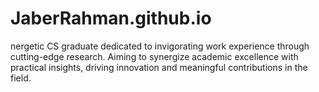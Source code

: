# JaberRahman.github.io
nergetic CS graduate dedicated to invigorating work experience through cutting-edge research. Aiming to synergize academic excellence with practical insights, driving innovation and meaningful contributions in the field.
